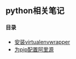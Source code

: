 ## python相关笔记

#### 目录

* [安装virtualenvwrapper](00-install-and-setup-virtualenvwrapper.md)
* [为pip配置阿里源](00-setup-aliyun-for-pip.md)
